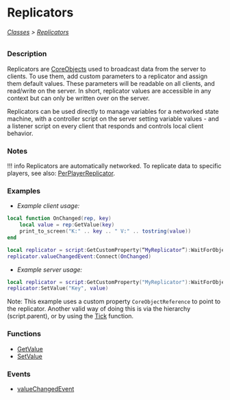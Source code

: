 # Replicators

###### [Classes](/core_api/raw_source) > [Replicators](/core_api/classes/replicators/ReplicatorsOverview)

### Description

Replicators are [CoreObjects](/core_api/classes/coreobject) used to broadcast data from the server to clients. To use them, add custom parameters to a replicator and assign them default values. These parameters will be readable on all clients, and read/write on the server. In short, replicator values are accessible in any context but can only be written over on the server.

Replicators can be used directly to manage variables for a networked state machine, with a controller script on the server setting variable values - and a listener script on every client that responds and controls local client behavior.

### Notes
!!! info
    Replicators are automatically networked. To replicate data to specific players, see also: [PerPlayerReplicator](/core_api/classes/perplayerreplicator).

### Examples
- *Example client usage:*
```lua
local function OnChanged(rep, key)
	local value = rep:GetValue(key)
	print_to_screen("K:" .. key .. " V:" .. tostring(value))
end

local replicator = script:GetCustomProperty(“MyReplicator”):WaitForObject()
replicator.valueChangedEvent:Connect(OnChanged)
```

- *Example server usage:*
```lua
local replicator = script:GetCustomProperty("MyReplicator"):WaitForObject()
replicator:SetValue("Key", value)
```

Note: This example uses a custom property `CoreObjectReference` to point to the replicator. Another valid way of doing this is via the hierarchy (script.parent), or by using the [Tick](/core_api/classes/CORE_Lua_Functions/Tick) function.

### Functions

* [GetValue](/core_api/classes/replicators/functions/GetValue)
* [SetValue](/core_api/classes/replicators/functions/SetValue)


### Events

* [valueChangedEvent](/core_api/classes/replicators/events/valueChangedEvent)
